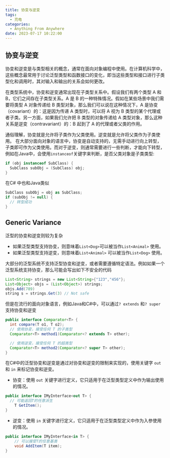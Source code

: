 ```yaml
---
title: 协变与逆变
tags:
  - 充电
categories:
  - Anything From Anywhere
date: 2023-07-17 10:22:00
---
```


## 协变与逆变

协变和逆变是与类型相关的概念，通常在面向对象编程中使用。在计算机科学中，这些概念最常用于讨论泛型类型和函数接口的变化，即当这些类型和接口进行子类型化和调用时，其对输入和输出的关系会如何更改。

在类型系统中，协变和逆变通常出现在子类型关系中。假设我们有两个类型 A 和 B，它们之间存在子类型关系。A 是 B 的一种特殊情况。假如在某些场景中我们需要将类型 A 对象传递给 B 类型对象，那么我们可以说在这种情况下，A 是协变（covariant）的：这是因为传递 A 类型时，可以将 A 视为 B 类型的某个代理或者子类。另一方面，如果我们允许把 B 类型的对象传递给 A 类型对象，那么这种关系是逆变（contravariant）的：B 起到了 A 的代理或者父类的作用。

通俗理解，协变就是允许将子类作为父类使用。逆变就是允许将父类作为子类使用。
在大部分面向对象的语言中，协变是自动支持的，无需手动进行向上转型，子类即可作为父类使用。而对于逆变，则通常需要进行一些判断，才能向下转型，例如在Java中，会使用`instanceof`关键字来判断，是否父类对象是子类类型:
```java
if (obj instanceof SubClass) {
  SubClass subObj = (SubClass) obj;
}
```

在C# 中也和Java类似
```c#
SubClass subObj = obj as SubClass;
if (subObj != null) {
  // 转型成功
}
```


## Generic Variance

泛型的协变和逆变则较为复杂
- 如果泛型类型支持协变，则意味着`List<Dog>`可以被当作`List<Animal>` 使用。
- 如果泛型类型支持逆变，则意味着`List<Animal>` 可以被当作`List<Dog>` 使用。

大部分的泛型系统不支持泛型协变和逆变，或者需要遵循特定语法。例如如果一个泛型系统支持协变，那么可能会写出如下不安全的代码
``` java
List<String> strings = new List<String>{"123","456"};
List<Object> objs = (List<Object>) strings;
objs.Add(789)
string s = strings.Get(3) // Not safe
```

但是在流行的面向对象语言，例如Java和C#中，可以通过`? extends` 和`? super` 支持协变和逆变

``` java
public interface Comparator<T> { 
  int compare(T o1, T o2); 
  // 使用协变，接受任何 T 的子类型
  Comparator<T> method1(Comparator<? extends T> other);

  // 使用逆变，接受任何 T 的超类型 
  Comparator<T> method2(Comparator<? super T> other); 
}
```

在C#中的泛型协变和逆变是通过对协变和逆变的限制来实现的，使用关键字 `out` 和 `in` 来标记协变和逆变。

- 协变：使用 `out` 关键字进行定义，它只适用于在泛型类型定义中作为输出使用的情况。
```c#
public interface IMyInterface<out T> {
  // 可能返回T的任意派生
    T GetItem();
}
```


- 逆变：使用 `in` 关键字进行定义，它只适用于在泛型类型定义中作为入参使用的情况。
```c#
public interface IMyInterface<in T> {
    // 可以接受T的任意基类
    void AddItem(T item);
}
```